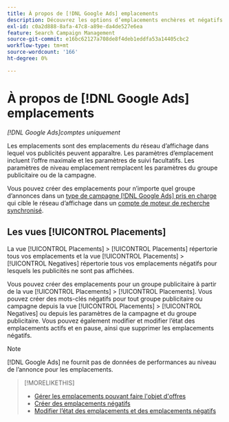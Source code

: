 ```yaml
---
title: À propos de [!DNL Google Ads] emplacements
description: Découvrez les options d’emplacements enchères et négatifs pour [!DNL Google Ads].
exl-id: c0a2d888-8afa-47c8-a89e-da4de527e6ea
feature: Search Campaign Management
source-git-commit: e16bc62127a708de8f4deb1eddfa53a14405cbc2
workflow-type: tm+mt
source-wordcount: '166'
ht-degree: 0%

---
```


# À propos de [!DNL Google Ads] emplacements

*[!DNL Google Ads]comptes uniquement*

Les emplacements sont des emplacements du réseau d’affichage dans lequel vos publicités peuvent apparaître. Les paramètres d’emplacement incluent l’offre maximale et les paramètres de suivi facultatifs. Les paramètres de niveau emplacement remplacent les paramètres du groupe publicitaire ou de la campagne.

Vous pouvez créer des emplacements pour n’importe quel groupe d’annonces dans un [type de campagne  [!DNL Google Ads] pris en charge](/help/search-social-commerce/introduction/supported-inventory.md) qui cible le réseau d’affichage dans un [compte de moteur de recherche synchronisé](/help/search-social-commerce/campaign-management/accounts/ad-network-account-about.md).

## Les vues [!UICONTROL Placements]

La vue [!UICONTROL Placements] > [!UICONTROL Placements] répertorie tous vos emplacements et la vue [!UICONTROL Placements] > [!UICONTROL Negatives] répertorie tous vos emplacements négatifs pour lesquels les publicités ne sont pas affichées.

Vous pouvez créer des emplacements pour un groupe publicitaire à partir de la vue [!UICONTROL Placements] > [!UICONTROL Placements]. Vous pouvez créer des mots-clés négatifs pour tout groupe publicitaire ou campagne depuis la vue [!UICONTROL Placements] > [!UICONTROL Negatives] ou depuis les paramètres de la campagne et du groupe publicitaire.  Vous pouvez également modifier et modifier l’état des emplacements actifs et en pause, ainsi que supprimer les emplacements négatifs.

>[!NOTE]
>
>[!DNL Google Ads] ne fournit pas de données de performances au niveau de l’annonce pour les emplacements.

>[!MORELIKETHIS]
>
>* [Gérer les emplacements pouvant faire l&#39;objet d&#39;offres](placement-manage.md)
>* [Créer des emplacements négatifs](placement-negative-create.md)
>* [Modifier l’état des emplacements et des emplacements négatifs](placement-status-edit.md)
